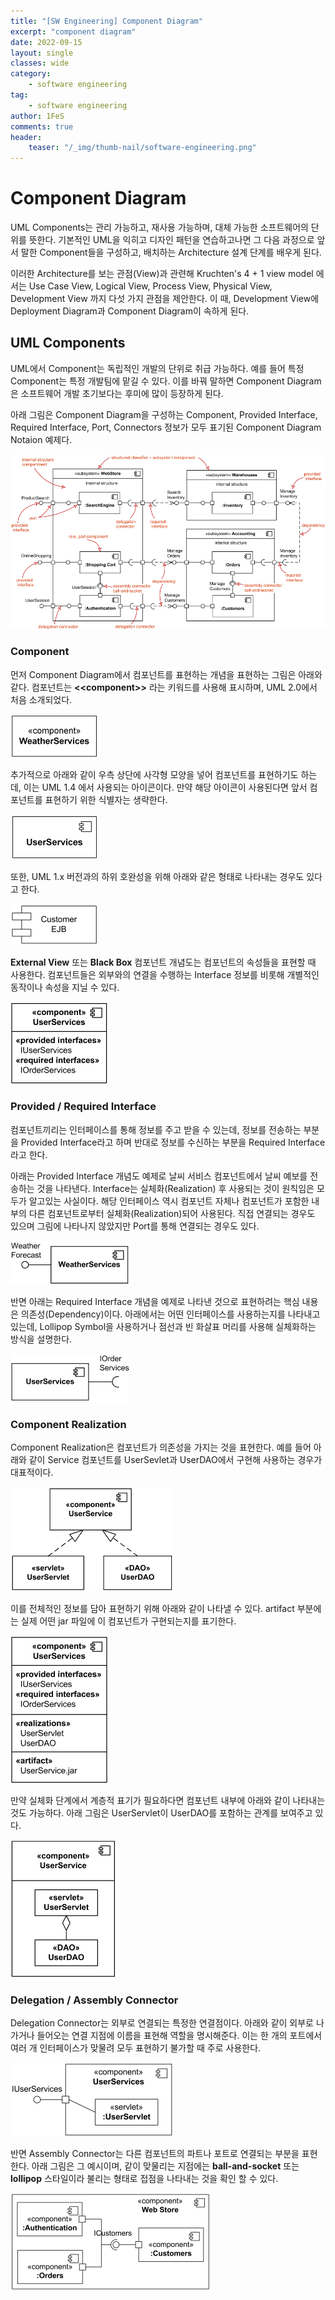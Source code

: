 ```yaml
---
title: "[SW Engineering] Component Diagram"
excerpt: "component diagram"
date: 2022-09-15
layout: single
classes: wide
category:
    - software engineering
tag:
    - software engineering
author: 1FeS
comments: true
header:
    teaser: "/_img/thumb-nail/software-engineering.png"
---
```


# Component Diagram

UML Components는 관리 가능하고, 재사용 가능하며, 대체 가능한 소프트웨어의 단위를 뜻한다. 기본적인 UML을 익히고 디자인 패턴을 연습하고나면 그 다음 과정으로 앞서 말한 Component들을 구성하고, 배치하는 Architecture 설계 단계를 배우게 된다. 

이러한 Architecture를 보는 관점(View)과 관련해 Kruchten's 4 + 1 view model 에서는 Use Case View, Logical View, Process View, Physical View, Development View 까지 다섯 가지 관점을 제안한다. 이 때, Development View에 Deployment Diagram과 Component Diagram이 속하게 된다.

## UML Components

UML에서 Component는 독립적인 개발의 단위로 취급 가능하다. 예를 들어 특정 Component는 특정 개발팀에 맡길 수 있다. 이를 바꿔 말하면 Component Diagram은 소프트웨어 개발 초기보다는 후미에 많이 등장하게 된다.

아래 그림은 Component Diagram을 구성하는 Component, Provided Interface, Required Interface, Port, Connectors 정보가 모두 표기된 Component Diagram Notaion 예제다.

<img src="/_img/2022-09-15/component-diagram-overview.png">

### Component

먼저 Component Diagram에서 컴포넌트를 표현하는 개념을 표현하는 그림은 아래와 같다. 컴포넌트는 **\<\<component\>\>** 라는 키워드를 사용해 표시하며, UML 2.0에서 처음 소개되었다.

<img src="/_img/2022-09-15/component.png">

추가적으로 아래와 같이 우측 상단에 사각형 모양을 넣어 컴포넌트를 표현하기도 하는데, 이는 UML 1.4 에서 사용되는 아이콘이다. 만약 해당 아이콘이 사용된다면 앞서 컴포넌트를 표현하기 위한 식별자는 생략한다.

<img src="/_img/2022-09-15/component-icon.png">

또한, UML 1.x 버전과의 하위 호완성을 위해 아래와 같은 형태로 나타내는 경우도 있다고 한다.

<img src="/_img/2022-09-15/component-obsolete.png">

**External View** 또는 **Black Box** 컴포넌트 개념도는 컴포넌트의 속성들을 표현할 때 사용한다. 컴포넌트들은 외부와의 연결을 수행하는 Interface 정보를 비롯해 개별적인 동작이나 속성을 지닐 수 있다.

<img src="/_img/2022-09-15/component-external-view-compartments.png">

### Provided / Required Interface

컴포넌트끼리는 인터페이스를 통해 정보를 주고 받을 수 있는데, 정보를 전송하는 부분을 Provided Interface라고 하며 반대로 정보를 수신하는 부분을 Required Interface라고 한다.

아래는 Provided Interface 개념도 예제로 날씨 서비스 컴포넌트에서 날씨 예보를 전송하는 것을 나타낸다. Interface는 실체화(Realization) 후 사용되는 것이 원칙임은 모두가 알고있는 사실이다. 해당 인터페이스 역시 컴포넌트 자체나 컴포넌트가 포함한 내부의 다른 컴포넌트로부터 실체화(Realization)되어 사용된다. 직접 연결되는 경우도 있으며 그림에 나타나지 않았지만 Port를 통해 연결되는 경우도 있다.

<img src="/_img/2022-09-15/component-provided-interface.png">

반면 아래는 Required Interface 개념을 예제로 나타낸 것으로 표현하려는 핵심 내용은 의존성(Dependency)이다. 아래에서는 어떤 인터페이스를 사용하는지를 나타내고 있는데, Lollipop Symbol을 사용하거나 점선과 빈 화살표 머리를 사용해 실체화하는 방식을 설명한다.

<img src="/_img/2022-09-15/component-required-interface.png">

### Component Realization

Component Realization은 컴포넌트가 의존성을 가지는 것을 표현한다. 예를 들어 아래와 같이 Service 컴포넌트를 UserSevlet과 UserDAO에서 구현해 사용하는 경우가 대표적이다.

<img src="/_img/2022-09-15/component-realization.png">

이를 전체적인 정보를 담아 표현하기 위해 아래와 같이 나타낼 수 있다. artifact 부분에는 실제 어떤 jar 파일에 이 컴포넌트가 구현되는지를 표기한다.

<img src="/_img/2022-09-15/component-realization-compartments.png">

만약 실체화 단계에서 계층적 표기가 필요하다면 컴포넌트 내부에 아래와 같이 나타내는 것도 가능하다. 아래 그림은 UserServlet이 UserDAO를 포함하는 관계를 보여주고 있다.

<img src="/_img/2022-09-15/component-realization-nested.png">

### Delegation / Assembly Connector

Delegation Connector는 외부로 연결되는 특정한 연결점이다. 아래와 같이 외부로 나가거나 들어오는 연결 지점에 이름을 표현해 역할을 명시해준다. 이는 한 개의 포트에서 여러 개 인터페이스가 맞물려 모두 표현하기 불가할 때 주로 사용한다.

<img src="/_img/2022-09-15/delegation-connector-part.png">

반면 Assembly Connector는 다른 컴포넌트의 파트나 포트로 연결되는 부분을 표현한다. 아래 그림은 그 예시이며, 같이 맞물리는 지점에는 **ball-and-socket** 또는 **lollipop** 스타일이라 불리는 형태로 접점을 나타내는 것을 확인 할 수 있다.

<img src="/_img/2022-09-15/assembly-connector-multiple-ports.png">
